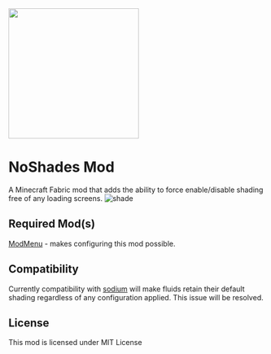 <img src="src/main/resourcespack.png" width="256">

# NoShades Mod

A Minecraft Fabric mod that adds the ability to force enable/disable shading free of any loading screens.
![shade](https://user-images.githubusercontent.com/89975834/131935984-dd9ce9c2-cf76-4cbd-a3e0-b436f77cfbd1.gif)

## Required Mod(s)

[ModMenu](https://github.com/TerraformersMC/ModMenu) - makes configuring this mod possible.

## Compatibility

Currently compatibility with [sodium](https://github.com/CaffeineMC/sodium-fabric) will make fluids retain their default shading regardless of any configuration applied. This issue will be resolved.

## License

This mod is licensed under MIT License
